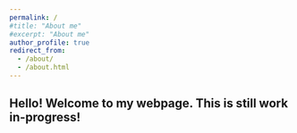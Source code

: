 ```yaml
---
permalink: /
#title: "About me"
#excerpt: "About me"
author_profile: true
redirect_from: 
  - /about/
  - /about.html
---
```

## Hello! Welcome to my webpage. This is still work in-progress!

